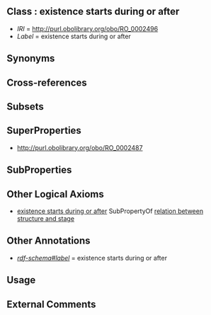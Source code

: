 
## Class : existence starts during or after

 * *IRI* = http://purl.obolibrary.org/obo/RO_0002496
 * *Label* = existence starts during or after

## Synonyms


## Cross-references


## Subsets


## SuperProperties

 * <http://purl.obolibrary.org/obo/RO_0002487>

## SubProperties


## Other Logical Axioms

 * [existence starts during or after](../../RO/96/RO_0002496.md) SubPropertyOf [relation between structure and stage](../../RO/87/RO_0002487.md)

## Other Annotations

 * *[rdf-schema#label](../../el/rdf-schema#label.md)* = existence starts during or after

## Usage


## External Comments


